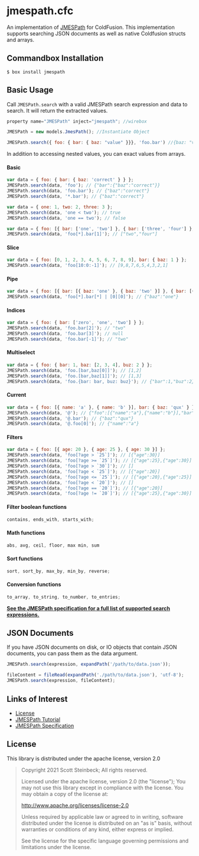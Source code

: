 # jmespath.cfc

An implementation of [JMESPath](https://github.com/boto/jmespath) for ColdFusion. This implementation supports searching JSON documents as well as native Coldfusion structs and arrays.

## Commandbox Installation

```
$ box install jmespath
```

## Basic Usage

Call `JMESPath.search` with a valid JMESPath search expression and data to search. It will return the extracted values.

```javascript
property name="JMESPath" inject="jmespath"; //wirebox

JMESPath = new models.JmesPath(); //Instantiate Object

JMESPath.search({ foo: { bar: { baz: "value" }}}, 'foo.bar') //{baz: "value"}
```

In addition to accessing nested values, you can exact values from arrays.

#### Basic

```javascript
var data = { foo: { bar: { baz: 'correct' } } };
JMESPath.search(data, 'foo'); // {"bar":{"baz":"correct"}}
JMESPath.search(data, 'foo.bar'); // {"baz":"correct"}
JMESPath.search(data, '*.bar'); // {"baz":"correct"}

var data = { one: 1, two: 2, three: 3 };
JMESPath.search(data, 'one < two'); // true
JMESPath.search(data, 'one == two'); // false

var data = { foo: [{ bar: ['one', 'two'] }, { bar: ['three', 'four'] }, { bar: ['five'] }] };
JMESPath.search(data, 'foo[*].bar[1]'); // ["two","four"]
```

#### Slice

```javascript
var data = { foo: [0, 1, 2, 3, 4, 5, 6, 7, 8, 9], bar: { baz: 1 } };
JMESPath.search(data, 'foo[10:0:-1]'); // [9,8,7,6,5,4,3,2,1]
```

#### Pipe

```javascript
var data = { foo: [{ bar: [{ baz: 'one' }, { baz: 'two' }] }, { bar: [{ baz: 'three' }, { baz: 'four' }] }] };
JMESPath.search(data, 'foo[*].bar[*] | [0][0]'); // {"baz":"one"}
```

#### Indices

```javascript
var data = { foo: { bar: ['zero', 'one', 'two'] } };
JMESPath.search(data, 'foo.bar[2]'); // "two"
JMESPath.search(data, 'foo.bar[3]'); // null
JMESPath.search(data, 'foo.bar[-1]'); // "two"
```

#### Multiselect

```javascript
var data = { foo: { bar: 1, baz: [2, 3, 4], buz: 2 } };
JMESPath.search(data, 'foo.[bar,baz[0]]'); // [1,2]
JMESPath.search(data, 'foo.[bar,baz[1]]'); // [1,3]
JMESPath.search(data, 'foo.{bar: bar, buz: buz}'); // {"bar":1,"buz":2}
```

#### Current

```javascript
var data = { foo: [{ name: 'a' }, { name: 'b' }], bar: { baz: 'qux' } };
JMESPath.search(data, '@'); // {"foo":[{"name":"a"},{"name":"b"}],"bar":{"baz":"qux"}}
JMESPath.search(data, '@.bar'); // {"baz":"qux"}
JMESPath.search(data, '@.foo[0]'); // {"name":"a"}
```

#### Filters

```javascript
var data = { foo: [{ age: 20 }, { age: 25 }, { age: 30 }] };
JMESPath.search(data, 'foo[?age > `25`]'); // [{"age":30}]
JMESPath.search(data, 'foo[?age >= `25`]'); // [{"age":25},{"age":30}]
JMESPath.search(data, 'foo[?age > `30`]'); // []
JMESPath.search(data, 'foo[?age < `25`]'); // [{"age":20}]
JMESPath.search(data, 'foo[?age <= `25`]'); // [{"age":20},{"age":25}]
JMESPath.search(data, 'foo[?age < `20`]'); // []
JMESPath.search(data, 'foo[?age == `20`]'); // [{"age":20}]
JMESPath.search(data, 'foo[?age != `20`]'); // [{"age":25},{"age":30}]
```

#### Filter boolean functions

```javascript
contains, ends_with, starts_with;
```

#### Math functions

```javascript
abs, avg, ceil, floor, max min, sum
```

#### Sort functions

```javascript
sort, sort_by, max_by, min_by, reverse;
```

#### Conversion functions

```javascript
to_array, to_string, to_number, to_entries;
```

**[See the JMESPath specification for a full list of supported search expressions.](http://jmespath.org/specification.html)**

## JSON Documents

If you have JSON documents on disk, or IO objects that contain JSON documents, you can pass them as the data argument.

```javascript
JMESPath.search(expression, expandPath('/path/to/data.json'));

fileContent = fileRead(expandPath('./path/to/data.json'), 'utf-8');
JMESPath.search(expression, fileContent);
```

## Links of Interest

-   [License](http://www.apache.org/licenses/LICENSE-2.0)
-   [JMESPath Tutorial](http://jmespath.org/tutorial.html)
-   [JMESPath Specification](http://jmespath.org/specification.html)

## License

This library is distributed under the apache license, version 2.0

> Copyright 2021 Scott Steinbeck; All rights reserved.
>
> Licensed under the apache license, version 2.0 (the "license");
> You may not use this library except in compliance with the license.
> You may obtain a copy of the license at:
>
> http://www.apache.org/licenses/license-2.0
>
> Unless required by applicable law or agreed to in writing, software
> distributed under the license is distributed on an "as is" basis,
> without warranties or conditions of any kind, either express or
> implied.
>
> See the license for the specific language governing permissions and
> limitations under the license.

